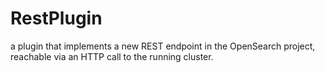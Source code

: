 # RestPlugin
a plugin that implements a new REST endpoint in the OpenSearch project, reachable via an HTTP call to the running cluster.
